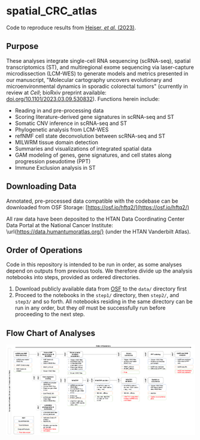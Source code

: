 # spatial_CRC_atlas

Code to reproduce results from [Heiser, *et al.* (2023)](https://doi.org/10.1101/2023.03.09.530832).

## Purpose

These analyses integrate single-cell RNA sequencing (scRNA-seq), spatial transcriptomics (ST), and multiregional exome sequencing via laser-capture microdissection (LCM-WES) to generate models and metrics presented in our manuscript, "Molecular cartography uncovers evolutionary and microenvironmental dynamics in sporadic colorectal tumors" (currently in review at *Cell*; bioRxiv preprint available: [doi.org/10.1101/2023.03.09.530832](https://doi.org/10.1101/2023.03.09.530832)). Functions herein include:

* Reading in and pre-processing data
* Scoring literature-derived gene signatures in scRNA-seq and ST
* Somatic CNV inference in scRNA-seq and ST
* Phylogenetic analysis from LCM-WES
* refNMF cell state deconvolution between scRNA-seq and ST
* MILWRM tissue domain detection
* Summaries and visualizations of integrated spatial data
* GAM modeling of genes, gene signatures, and cell states along progression pseudotime (PPT)
* Immune Exclusion analysis in ST

## Downloading Data
Annotated, pre-processed data compatible with the codebase can be downloaded from OSF Storage: [https://osf.io/hftq2/](https://osf.io/hftq2/)

All raw data have been deposited to the HTAN Data Coordinating Center Data Portal at the National Cancer Institute: \url{https://data.humantumoratlas.org/} (under the HTAN Vanderbilt Atlas).

## Order of Operations

Code in this repository is intended to be run in order, as some analyses depend on outputs from previous tools. We therefore divide up the analysis notebooks into steps, provided as ordered directories.

1. Download publicly available data from [OSF](https://osf.io/hftq2/) to the `data/` directory first
2. Proceed to the notebooks in the `step1/` directory, then `step2/`, and `step3/` and so forth. All notebooks residing in the same directory can be run in any order, but they *all* must be successfully run before proceeding to the next step.

## Flow Chart of Analyses

![alt text](resources/molecular_cartography_comp_workflow.png)
